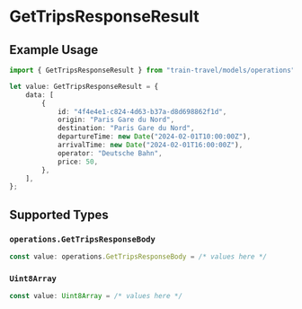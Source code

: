# GetTripsResponseResult

## Example Usage

```typescript
import { GetTripsResponseResult } from "train-travel/models/operations";

let value: GetTripsResponseResult = {
    data: [
        {
            id: "4f4e4e1-c824-4d63-b37a-d8d698862f1d",
            origin: "Paris Gare du Nord",
            destination: "Paris Gare du Nord",
            departureTime: new Date("2024-02-01T10:00:00Z"),
            arrivalTime: new Date("2024-02-01T16:00:00Z"),
            operator: "Deutsche Bahn",
            price: 50,
        },
    ],
};
```

## Supported Types

### `operations.GetTripsResponseBody`

```typescript
const value: operations.GetTripsResponseBody = /* values here */
```

### `Uint8Array`

```typescript
const value: Uint8Array = /* values here */
```

